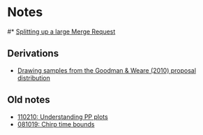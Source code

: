 # Notes

#* [Splitting up a large Merge Request](notes/splitting_up_mrs.md)

## Derivations
* [Drawing samples from the Goodman & Weare (2010) proposal distribution](pdfs/derivation_stretch_move.pdf)

## Old notes
* [110210: Understanding PP plots](old_notes/understanding-pp-plots.html)
* [081019: Chirp time bounds](old_notes/chirp-time-bounds.html)
